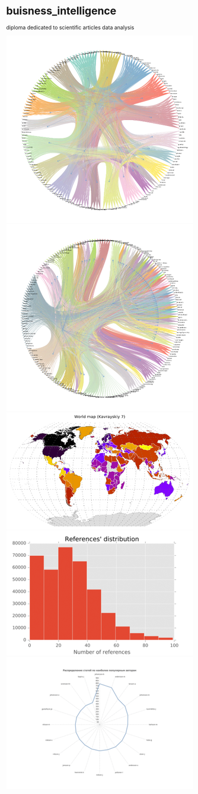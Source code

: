 # buisness_intelligence
diploma dedicated to scientific articles data analysis

![](data/kclustern.png "keywords clusterization")
![](data/cclustern.png "countries clusterization")
![](data/worldmap.png "cluster-painted worldmap")
![](data/references-1.png "distribution of references count in articles")
![](data/count_article_author-1.png "distribution of authors in articles")
